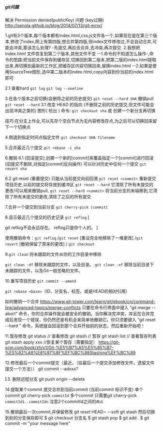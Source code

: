 ##### git问题

解决 Permission denied(publicKey) 问题 (key过期)
http://senola.github.io/blog/2014/07/13/git-error/

1.git有3个版本,每个版本都有index.html,css,js文件各一个,如果现在是在第三个版本,修改了index,网上有第四版,想合并第四版,但index文件修改过,不会自动合并,可能会冲突,那该怎么处理?
-先提交,再拉去合并,去冲突,再次提交.
2.我想把index.html 文件恢复到第二个版本,其他文件不变
--1.命令的不知道怎么操作-,命令的思路:把当前文件保存到缓存区,切换回到第二版本,把第二版的index.html提取出来,再切换到最新的工作区,把缓存区内容切换回来,替换index.html
--2.如果是使用SourceTree图形,选中第二版本的index.html,copy内容到你当前的index.html即可

2.1 查看hard
`git log`
`git log --oneline`

3.在各个版本之前切换(会删除之前的历史提交)
`git reset --hard SHA`
撤销pull `git reset --hard`
3.1 改变 HEAD 的指向 (不删除之前的历史提交,但文件可能会出现冲突之类的)
图形( 检出 )
命令: `git checkout sha` 或 创建一个新分支再切换

技巧:在分支上作业,可以先存个空白节点为无内容修改存点,为之后可以切换回来留下一个切换点

4.倒退到指定时间点指定文件
`git checkout SHA filename`

5.合并最近几个提交
`git rebase -i sha`

6.撤销
6.1 (回滚提交),创建一个新的[commit]来覆盖指定一个[commit]进行回滚(旧提交不删除,对指定[commit]反向操作) 可以针对历史中任何一个提交
`git revert sha`

6.2 git reset (重置提交) 只能从当前提交向前回溯
`git reset <commit>` 重新提交项目历史,以前的提交将存放到缓冲区
`git reset --hard` 它清除了所有未提交的更改/可以用来撤销pull,
`git reset --hard <commit>` 将当前分支的末端移到<commit>,它清除了所有未提交的更改,清除了<commit>之后的所有提交


7.合并一个提交到当前分支
`git cherry-pick [commit]`

8.显示最近几个提交的历史记录
`git reflog`
[

git reflog不会永远存在。
reflog只是你个人的。
]

使用撤销命令：`git reflog` /`git reset` [重设完全地移除了一堆更改] /`git revert` [撤销保留了原来的更改] / `git checkout`


9.`git clean` 将未跟踪的文件从你的工作目录中移除

`git clean -df` 移除未跟踪的文件，以及目录。
`git clean -xf` 移除当前目录下未跟踪的文件，以及Git一般忽略的文件。

10.重写项目历史
`git commit --amend`

`git rebase <base>`（ID、分支名、标签，或是HEAD的相对引用）

如何撤销一个合并
https://www.git-tower.com/learn/git/ebook/cn/command-line/advanced-topics/merge-conflicts
只要在命令行界面中键入 “git merge --abort” 命令，你的合并操作就会被安全的撤销。当你解决完冲突，并且在合并完成后发现一个错误，你仍然还是有机会来简单地撤销它。你只须要键入 “git reset --hard ” 命令，系统就会回滚到那个合并开始前的状态，然后重新开始吧！

11.暂存修改
git status  // 查看修改
git stash   // 暂存
git stash list // 查看暂存列表
git stash apply xxx //恢复某个暂存（需要指定）
https://git-scm.com/book/zh/v1/Git-%E5%B7%A5%E5%85%B7-%E5%82%A8%E8%97%8F%EF%BC%88Stashing%EF%BC%89

12.修改最后一个commit提交（最近，（往最后一个提交添加修改文件，遗留文件提交一个方法））
git commit --adxxx? 

13. 删除远程分支
git push origin --delete <branchName>

14.提取某个commit 提交合并到当前commit (当前commit 标识不变)
单个commit git cherry-pick `commitId`
多个commit 只需要git cherry-pick `commitId1..commitIdn` 注意2个commitId之间的`两点`

15.撤销最后一次commit,并保留修改
git reset HEAD~ --soft
git stash
然后切换到别的分支保存即可
$ git checkout 分支名
$ git stash pop
$ git add .
$ git commit -m "your message here"
